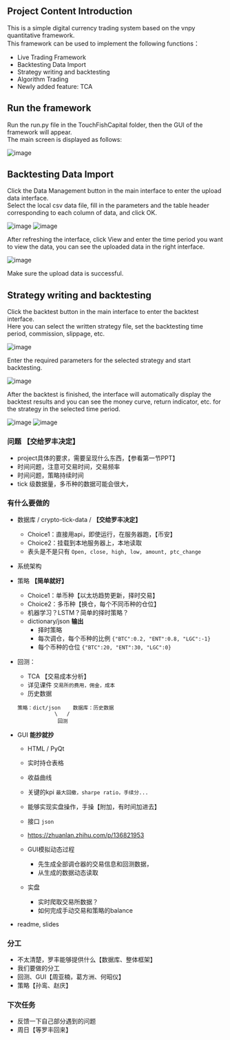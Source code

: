 ## Project Content Introduction 

This is a simple digital currency trading system based on the vnpy quantitative framework.   
This framework can be used to implement the following functions：  
* Live Trading Framework
* Backtesting Data Import
* Strategy writing and backtesting
* Algorithm Trading
* Newly added feature: TCA

## Run the framework
Run the run.py file in the TouchFishCapital folder, then the GUI of the framework will appear.  
The main screen is displayed as follows:  

![image](https://github.com/algo21-115010302/TouchFishCapital/blob/main/GUI%20pngs/framework%201.png)

## Backtesting Data Import
Click the Data Management button in the main interface to enter the upload data interface.   
Select the local csv data file, fill in the parameters and the table header corresponding to each column of data, and click OK.  

![image](https://github.com/algo21-115010302/TouchFishCapital/blob/main/GUI%20pngs/import%20data.png)
![image](https://github.com/algo21-115010302/TouchFishCapital/blob/main/GUI%20pngs/import%20data%20successfully.png)

After refreshing the interface, click View and enter the time period you want to view the data, you can see the uploaded data in the right interface. 

![image](https://github.com/algo21-115010302/TouchFishCapital/blob/main/GUI%20pngs/view%20data.png)

Make sure the upload data is successful.

## Strategy writing and backtesting

Click the backtest button in the main interface to enter the backtest interface.    
Here you can select the written strategy file, set the backtesting time period, commission, slippage, etc.  

![image](https://github.com/algo21-115010302/TouchFishCapital/blob/main/GUI%20pngs/backtest.png)

Enter the required parameters for the selected strategy and start backtesting.   

![image](https://github.com/algo21-115010302/TouchFishCapital/blob/main/GUI%20pngs/backtest%20parameters.png)

After the backtest is finished, the interface will automatically display the backtest results and you can see the money curve, return indicator, etc. for the strategy in the selected time period.   

![image](https://github.com/algo21-115010302/TouchFishCapital/blob/main/GUI%20pngs/backtest%20result%201.png)
![image](https://github.com/algo21-115010302/TouchFishCapital/blob/main/GUI%20pngs/backtest%20result%202.png)




### 问题 **【交给罗丰决定】**
* project具体的要求，需要呈现什么东西，【参看第一节PPT】
* 时间问题，注意可交易时间，交易频率
* 时间问题，策略持续时间
* tick 级数据量，多币种的数据可能会很大，

### 有什么要做的
* 数据库 / crypto-tick-data / **【交给罗丰决定】**
    * Choice1：直接用api，即使运行，在服务器跑，【币安】
    * Choice2：挂载到本地服务器上，本地读取
    * 表头是不是只有 `Open, close, high, low, amount, ptc_change`
    

* 系统架构


* 策略 **【简单就好】**
    * Choice1：单币种【以太坊趋势更新，择时交易】
    * Choice2：多币种【换仓，每个不同币种的仓位】
    * 机器学习？LSTM？简单的择时策略？
    * dictionary/json **输出**
        * 择时策略
        * 每次调仓，每个币种的比例 `{"BTC":0.2, "ENT":0.8, "LGC":-1}`
        * 每个币种的仓位   `{"BTC":20, "ENT":30, "LGC":0}`
        

* 回测：
    * TCA 【交易成本分析】
    * 详见课件 `交易所的费用，佣金，成本`
    * 历史数据
    
    ```
    策略：dict/json    数据库：历史数据 
                \   /
                 回测
    ```

* GUI **能抄就抄**
    * HTML / PyQt
    * 实时持仓表格
    * 收益曲线 
    * 关键的kpi `最大回撤，sharpe ratio，手续分...`
    * 能够实现实盘操作，手操【附加，有时间加进去】
    * 接口 `json`
    * https://zhuanlan.zhihu.com/p/136821953
    
   * GUI模拟动态过程
       * 先生成全部调仓器的交易信息和回测数据，
       * 从生成的数据动态读取

   * 实盘
       * 实时爬取交易所数据？
       * 如何完成手动交易和策略的balance

* readme, slides     
    
 
### 分工
* 不太清楚，罗丰能够提供什么【数据库、整体框架】
* 我们要做的分工
* 回测、GUI【周亚楠，葛方洲、何昭仪】
* 策略【孙鸾、赵庆】

### 下次任务
* 反馈一下自己部分遇到的问题
* 周日【等罗丰回来】
